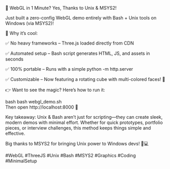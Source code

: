 
🚀 WebGL in 1 Minute? Yes, Thanks to Unix & MSYS2!

Just built a zero-config WebGL demo entirely with Bash + Unix tools on Windows (via MSYS2)! 

🧠 Why it’s cool:

✅ No heavy frameworks – Three.js loaded directly from CDN 

✅ Automated setup – Bash script generates HTML, JS, and assets in seconds 

✅ 100% portable – Runs with a simple python -m http.server 

✅ Customizable – Now featuring a rotating cube with multi-colored faces! 🎨


👉 Want to see the magic? Here’s how to run it:

bash
bash webgl_demo.sh  
Then open http://localhost:8000 🎉

Key takeaway: Unix & Bash aren’t just for scripting—they can create sleek, modern demos with minimal effort. Whether for quick prototypes, portfolio pieces, or interview challenges, this method keeps things simple and effective.

Big thanks to MSYS2 for bringing Unix power to Windows devs! 🐧💻


#WebGL #ThreeJS #Unix #Bash #MSYS2 #Graphics #Coding #MinimalSetup

